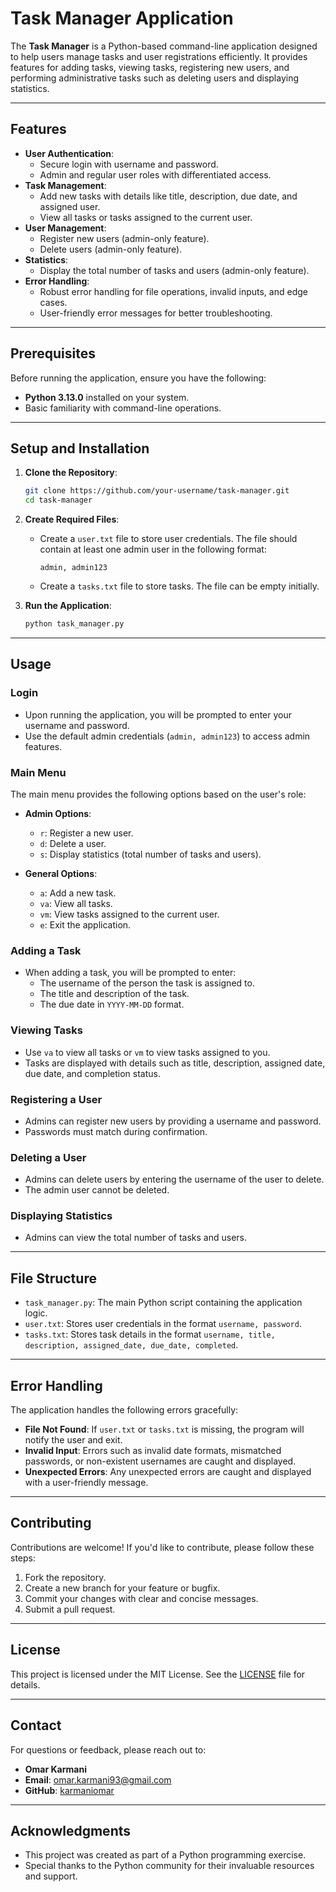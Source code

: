 # Task Manager Application

The **Task Manager** is a Python-based command-line application designed to help users manage tasks and user registrations efficiently. It provides features for adding tasks, viewing tasks, registering new users, and performing administrative tasks such as deleting users and displaying statistics.

---

## Features

- **User Authentication**:
  - Secure login with username and password.
  - Admin and regular user roles with differentiated access.
- **Task Management**:
  - Add new tasks with details like title, description, due date, and assigned user.
  - View all tasks or tasks assigned to the current user.
- **User Management**:
  - Register new users (admin-only feature).
  - Delete users (admin-only feature).
- **Statistics**:
  - Display the total number of tasks and users (admin-only feature).
- **Error Handling**:
  - Robust error handling for file operations, invalid inputs, and edge cases.
  - User-friendly error messages for better troubleshooting.

---

## Prerequisites

Before running the application, ensure you have the following:

- **Python 3.13.0** installed on your system.
- Basic familiarity with command-line operations.

---

## Setup and Installation

1. **Clone the Repository**:
   ```bash
   git clone https://github.com/your-username/task-manager.git
   cd task-manager

2. **Create Required Files**:
   - Create a `user.txt` file to store user credentials. The file should contain at least one admin user in the following format:
     ```
     admin, admin123
     ```
   - Create a `tasks.txt` file to store tasks. The file can be empty initially.

3. **Run the Application**:
   ```bash
   python task_manager.py
   ```

---

## Usage

### Login
- Upon running the application, you will be prompted to enter your username and password.
- Use the default admin credentials (`admin, admin123`) to access admin features.

### Main Menu
The main menu provides the following options based on the user's role:

- **Admin Options**:
  - `r`: Register a new user.
  - `d`: Delete a user.
  - `s`: Display statistics (total number of tasks and users).

- **General Options**:
  - `a`: Add a new task.
  - `va`: View all tasks.
  - `vm`: View tasks assigned to the current user.
  - `e`: Exit the application.

### Adding a Task
- When adding a task, you will be prompted to enter:
  - The username of the person the task is assigned to.
  - The title and description of the task.
  - The due date in `YYYY-MM-DD` format.

### Viewing Tasks
- Use `va` to view all tasks or `vm` to view tasks assigned to you.
- Tasks are displayed with details such as title, description, assigned date, due date, and completion status.

### Registering a User
- Admins can register new users by providing a username and password.
- Passwords must match during confirmation.

### Deleting a User
- Admins can delete users by entering the username of the user to delete.
- The admin user cannot be deleted.

### Displaying Statistics
- Admins can view the total number of tasks and users.

---

## File Structure

- `task_manager.py`: The main Python script containing the application logic.
- `user.txt`: Stores user credentials in the format `username, password`.
- `tasks.txt`: Stores task details in the format `username, title, description, assigned_date, due_date, completed`.

---

## Error Handling

The application handles the following errors gracefully:
- **File Not Found**: If `user.txt` or `tasks.txt` is missing, the program will notify the user and exit.
- **Invalid Input**: Errors such as invalid date formats, mismatched passwords, or non-existent usernames are caught and displayed.
- **Unexpected Errors**: Any unexpected errors are caught and displayed with a user-friendly message.

---

## Contributing

Contributions are welcome! If you'd like to contribute, please follow these steps:
1. Fork the repository.
2. Create a new branch for your feature or bugfix.
3. Commit your changes with clear and concise messages.
4. Submit a pull request.

---

## License

This project is licensed under the MIT License. See the [LICENSE](LICENSE) file for details.

---

## Contact

For questions or feedback, please reach out to:
- **Omar Karmani**  
- **Email**: omar.karmani93@gmail.com  
- **GitHub**: [karmaniomar](https://github.com/karmaniomar)

---

## Acknowledgments

- This project was created as part of a Python programming exercise.
- Special thanks to the Python community for their invaluable resources and support.
```# task-management-system
